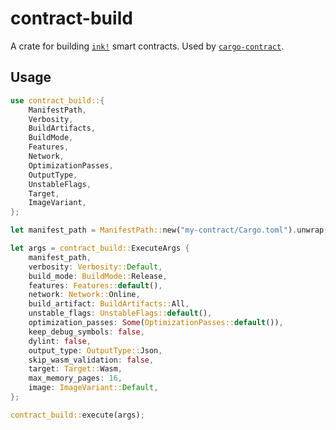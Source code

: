 # contract-build

A crate for building [`ink!`](https://github.com/paritytech/ink) smart contracts. Used by
[`cargo-contract`](https://github.com/paritytech/cargo-contract).

## Usage

```rust
use contract_build::{
    ManifestPath,
    Verbosity,
    BuildArtifacts,
    BuildMode,
    Features,
    Network,
    OptimizationPasses,
    OutputType,
    UnstableFlags,
    Target,
    ImageVariant,
};

let manifest_path = ManifestPath::new("my-contract/Cargo.toml").unwrap();

let args = contract_build::ExecuteArgs {
    manifest_path,
    verbosity: Verbosity::Default,
    build_mode: BuildMode::Release,
    features: Features::default(),
    network: Network::Online,
    build_artifact: BuildArtifacts::All,
    unstable_flags: UnstableFlags::default(),
    optimization_passes: Some(OptimizationPasses::default()),
    keep_debug_symbols: false,
    dylint: false,
    output_type: OutputType::Json,
    skip_wasm_validation: false,
    target: Target::Wasm,
    max_memory_pages: 16,
    image: ImageVariant::Default,
};

contract_build::execute(args);
```
